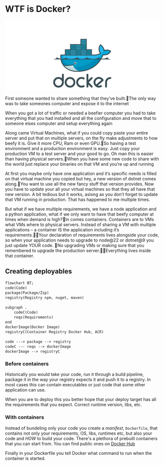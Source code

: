 # WTF is Docker?

![Docker](/docs/images/docker.png)

First someone wanted to share something that they’ve built.The only way was to take someones computer and expose it to the internet

When you got a lot of traffic or needed a beefier computer you had to take everything that you had installed and all the configuration and move that to someone elses computer and setup everything again

Along came Virtual Machines, what if you could copy paste your entire server and put that on multiple servers, on the fly make adjustments to how beefy it is. Give it more CPU, Ram or even GPU.So having a test environment and a production environment is easy. Just copy your production VM to a test server and your good to go. Oh man this is easier than having physical servers.When you have some new code to share with the world just replace your binaries on that VM and you’re up and running

At first you maybe only have one application and it’s specific needs is filled on that virtual machine you copied but hey, a new version of dotnet comes along.You want to use all the new fancy stuff that version provides. Now you have to update your all your virtual machines so that they all have that new version.
A bit tedious but it works, aslong as you don’t forget to update that VM running in production. That has happened to me multiple times.

But what if we have multiple requirements, we have a node application and a python application, what if we only want to have that beefy computer at times when demand is high?In comes containers. Containers are to VMs what VMs where to physical servers. Instead of sharing a VM with multiple applications – a container IS the application including it’s requirements.Your declaration of requirements lives alongside your code, so when your application needs to upgrade to node@22 or dotnet@9 you just update YOUR code. No upgrading VMs or making sure that you remembered to upgrade the production server.Everything lives inside that container.

## Creating deployables

```mermaid
flowchart BT;
code(Code)
package(Package/Zip)
registry(Registry npm, nuget, maven)

subgraph .
    codeC(Code)
    reqs(Requirements)
end
dockerImage(Docker Image)
registryC(Container Registry Docker Hub, ACR)

code ---> package --> registry
codeC --- reqs --> dockerImage
dockerImage --> registryC
```

### Before containers

Historically you would take your code, run it through a build pipeline, package it in the way your registry expects it and push it to a registry. In most cases this can contain executables or just code that some other application can use.

When you are to deploy this you better hope that your deploy target has all the requirements that you expect.
Correct runtime version, libs, etc.

### With containers

Instead of bundeling only your code you create a _manifest_, `Dockerfile`, that contains not only your requirements, OS, libs, runtimes etc, but also your code and _HOW_ to build your code. There's a plethora of prebuilt containers that you can start from. You can find public ones on [Docker Hub](https://hub.docker.com/)

Finally in your Dockerfile you tell Docker what command to run when the container is started.
